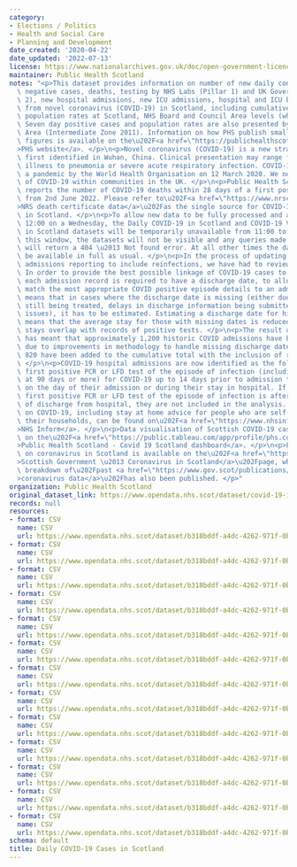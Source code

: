 ```yaml
---
category:
- Elections / Politics
- Health and Social Care
- Planning and Development
date_created: '2020-04-22'
date_updated: '2022-07-13'
license: https://www.nationalarchives.gov.uk/doc/open-government-licence/version/3/
maintainer: Public Health Scotland
notes: "<p>This dataset provides information on number of new daily confirmed cases,\
  \ negative cases, deaths, testing by NHS Labs (Pillar 1) and UK Government (Pillar\
  \ 2), new hospital admissions, new ICU admissions, hospital and ICU bed occupancy\
  \ from novel coronavirus (COVID-19) in Scotland, including cumulative totals and\
  \ population rates at Scotland, NHS Board and Council Area levels (where possible).\
  \ Seven day positive cases and population rates are also presented by Neighbourhood\
  \ Area (Intermediate Zone 2011). Information on how PHS publish small are COVID\
  \ figures is available on the\u202F<a href=\"https://publichealthscotland.scot/our-areas-of-work/covid-19/covid-19-data-and-intelligence/covid-19-daily-cases-in-scotland-dashboard/how-we-publish-small-area-covid-figures/\"\
  >PHS website</a>. </p>\n<p>Novel coronavirus (COVID-19) is a new strain of coronavirus\
  \ first identified in Wuhan, China. Clinical presentation may range from mild-to-moderate\
  \ illness to pneumonia or severe acute respiratory infection. COVID-19 was declared\
  \ a pandemic by the World Health Organisation on 12 March 2020. We now have spread\
  \ of COVID-19 within communities in the UK. </p>\n<p>Public Health Scotland no longer\
  \ reports the number of COVID-19 deaths within 28 days of a first positive test\
  \ from 2nd June 2022. Please refer to\u202F<a href=\"https://www.nrscotland.gov.uk/statistics-and-data/statistics/statistics-by-theme/vital-events/general-publications/weekly-and-monthly-data-on-births-and-deaths/deaths-involving-coronavirus-covid-19-in-scotland\"\
  >NRS death certificate data</a>\u202Fas the single source for COVID-19 deaths data\
  \ in Scotland. </p>\n<p>To allow new data to be fully processed and available at\
  \ 12:00 on a Wednesday, the Daily COVID-19 in Scotland and COVID-19 Vaccination\
  \ in Scotland datasets will be temporarily unavailable from 11:00 to 12:00. During\
  \ this window, the datasets will not be visible and any queries made to these datasets\
  \ will return a 404 \u2013 Not found error. At all other times the datasets will\
  \ be available in full as usual. </p>\n<p>In the process of updating the hospital\
  \ admissions reporting to include reinfections, we have had to review existing methodology.\
  \ In order to provide the best possible linkage of COVID-19 cases to hospital admissions,\
  \ each admission record is required to have a discharge date, to allow us to better\
  \ match the most appropriate COVID positive episode details to an admission. This\
  \ means that in cases where the discharge date is missing (either due to the patient\
  \ still being treated, delays in discharge information being submitted or data quality\
  \ issues), it has to be estimated. Estimating a discharge date for historic records\
  \ means that the average stay for those with missing dates is reduced, and fewer\
  \ stays overlap with records of positive tests. </p>\n<p>The result of these changes\
  \ has meant that approximately 1,200 historic COVID admissions have been removed\
  \ due to improvements in methodology to handle missing discharge dates, while approximately\
  \ 820 have been added to the cumulative total with the inclusion of reinfections.\
  \ </p>\n<p>COVID-19 hospital admissions are now identified as the following: A patient's\
  \ first positive PCR or LFD test of the episode of infection (including reinfections\
  \ at 90 days or more) for COVID-19 up to 14 days prior to admission to hospital,\
  \ on the day of their admission or during their stay in hospital. If a patient's\
  \ first positive PCR or LFD test of the episode of infection is after their date\
  \ of discharge from hospital, they are not included in the analysis. </p>\n<p>Information\
  \ on COVID-19, including stay at home advice for people who are self-isolating and\
  \ their households, can be found on\u202F<a href=\"https://www.nhsinform.scot/illnesses-and-conditions/infections-and-poisoning/coronavirus-covid-19#stay-at-home-advice\"\
  >NHS Inform</a>. </p>\n<p>Data visualisation of Scottish COVID-19 cases is available\
  \ on the\u202F<a href=\"https://public.tableau.com/app/profile/phs.covid.19/viz/COVID-19DailyDashboard_15960160643010/Overview\"\
  >Public Health Scotland - Covid 19 Scotland dashboard</a>. </p>\n<p>Further information\
  \ on coronavirus in Scotland is available on the\u202F<a href=\"https://www.gov.scot/coronavirus-covid-19/\"\
  >Scottish Government \u2013 Coronavirus in Scotland</a>\u202Fpage, where further\
  \ breakdown of\u202Fpast <a href=\"https://www.gov.scot/publications/coronavirus-covid-19-daily-data-for-scotland/\"\
  >coronavirus data</a>\u202Fhas also been published. </p>"
organization: Public Health Scotland
original_dataset_link: https://www.opendata.nhs.scot/dataset/covid-19-in-scotland
records: null
resources:
- format: CSV
  name: CSV
  url: https://www.opendata.nhs.scot/dataset/b318bddf-a4dc-4262-971f-0ba329e09b87/resource/7fad90e5-6f19-455b-bc07-694a22f8d5dc/download/total_cases_by_hb_20220713.csv
- format: CSV
  name: CSV
  url: https://www.opendata.nhs.scot/dataset/b318bddf-a4dc-4262-971f-0ba329e09b87/resource/e8454cf0-1152-4bcb-b9da-4343f625dfef/download/total_cases_by_la_20220713.csv
- format: CSV
  name: CSV
  url: https://www.opendata.nhs.scot/dataset/b318bddf-a4dc-4262-971f-0ba329e09b87/resource/19646dce-d830-4ee0-a0a9-fcec79b5ac71/download/total_cases_agesex_20220713.csv
- format: CSV
  name: CSV
  url: https://www.opendata.nhs.scot/dataset/b318bddf-a4dc-4262-971f-0ba329e09b87/resource/a965ee86-0974-4c93-bbea-e839e27d7085/download/total_cases_simd_20220713.csv
- format: CSV
  name: CSV
  url: https://www.opendata.nhs.scot/dataset/b318bddf-a4dc-4262-971f-0ba329e09b87/resource/287fc645-4352-4477-9c8c-55bc054b7e76/download/daily_cuml_scot_20220713.csv
- format: CSV
  name: CSV
  url: https://www.opendata.nhs.scot/dataset/b318bddf-a4dc-4262-971f-0ba329e09b87/resource/2dd8534b-0a6f-4744-9253-9565d62f96c2/download/trend_hb_20220713.csv
- format: CSV
  name: CSV
  url: https://www.opendata.nhs.scot/dataset/b318bddf-a4dc-4262-971f-0ba329e09b87/resource/427f9a25-db22-4014-a3bc-893b68243055/download/trend_ca_20220713.csv
- format: CSV
  name: CSV
  url: https://www.opendata.nhs.scot/dataset/b318bddf-a4dc-4262-971f-0ba329e09b87/resource/8906de12-f413-4b3f-95a0-11ed15e61773/download/trend_iz_20220713.csv
- format: CSV
  name: CSV
  url: https://www.opendata.nhs.scot/dataset/b318bddf-a4dc-4262-971f-0ba329e09b87/resource/9393bd66-5012-4f01-9bc5-e7a10accacf4/download/trend_agesex_20220713.csv
- format: CSV
  name: CSV
  url: https://www.opendata.nhs.scot/dataset/b318bddf-a4dc-4262-971f-0ba329e09b87/resource/a38a4c21-7c75-4ecd-a511-3f83e0e8f0c3/download/trend_simd_20220713.csv
- format: CSV
  name: CSV
  url: https://www.opendata.nhs.scot/dataset/b318bddf-a4dc-4262-971f-0ba329e09b87/resource/8da654cd-293b-4286-96a4-b3ece86225f0/download/test_hb_20220713.csv
- format: CSV
  name: CSV
  url: https://www.opendata.nhs.scot/dataset/b318bddf-a4dc-4262-971f-0ba329e09b87/resource/3349540e-dc63-4d6d-a78b-00387b9aca50/download/test_ca_20220713.csv
- format: CSV
  name: CSV
  url: https://www.opendata.nhs.scot/dataset/b318bddf-a4dc-4262-971f-0ba329e09b87/resource/348e5b95-2b33-4021-93b4-25d78244bfa2/download/reporteddate_scot_trends_20220713.csv
schema: default
title: Daily COVID-19 Cases in Scotland
---
```

